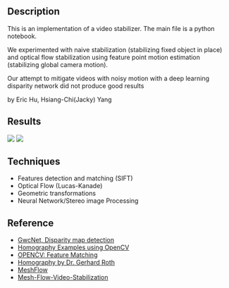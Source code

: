 ## Description
This is an implementation of a video stabilizer. The main file is a python notebook.

We experimented with naive stabilization (stabilizing fixed object in place) and optical flow stabilization using feature point motion estimation (stabilizing global camera motion).

Our attempt to mitigate videos with noisy motion with a deep learning disparity network did not produce good results

by Eric Hu, Hsiang-Chi(Jacky) Yang

## Results
![](https://github.com/EricHu214/Video_Stabilizer/blob/master/original%20video.gif)
![](https://github.com/EricHu214/Video_Stabilizer/blob/master/stabilized%20video.gif)

## Techniques
- Features detection and matching (SIFT)
- Optical Flow (Lucas-Kanade)
- Geometric transformations
- Neural Network/Stereo image Processing

## Reference
- [GwcNet, Disparity map detection](https://github.com/xy-guo/GwcNet)
- [Homography Examples using OpenCV](https://www.learnopencv.com/homography-examples-using-opencv-python-c/)
- [OPENCV: Feature Matching](https://docs.opencv.org/master/dc/dc3/tutorial_py_matcher.html)
- [Homography by Dr. Gerhard Roth](http://people.scs.carleton.ca/~c_shu/Courses/comp4900d/notes/homography.pdf)
- [MeshFlow](http://www.liushuaicheng.org/eccv2016/meshflow.pdf)
- [Mesh-Flow-Video-Stabilization](https://github.com/sudheerachary/Mesh-Flow-Video-Stabilization)
